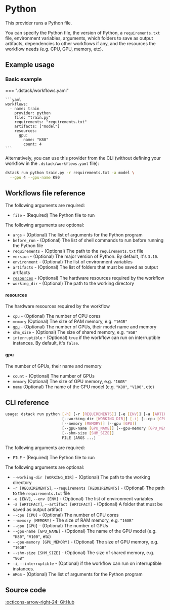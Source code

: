 # Python

This provider runs a Python file. 

You can specify the Python file, the version of Python, a `requirements.txt` file,
environment variables, arguments, which folders to save as output artifacts, dependencies to
other workflows if any, and the resources the workflow needs (e.g. CPU, GPU, memory, etc).

## Example usage 

### Basic example

=== ".dstack/workflows.yaml"

    ```yaml
    workflows:
      - name: train
        provider: python
        file: "train.py"
        requirements: "requirements.txt"
        artifacts: ["model"]
        resources:
          gpu:
            name: "K80"
            count: 4
    ```

Alternatively, you can use this provider from the CLI (without defining your workflow
in the `.dstack/workflows.yaml` file):

```bash
dstack run python train.py -r requirements.txt -a model \
  --gpu 4 --gpu-name K80 
```

[//]: # (TODO: Environment variables)

[//]: # (TODO: Resources)

## Workflows file reference

The following arguments are required:

- `file` - (Required) The Python file to run

The following arguments are optional:

- `args` - (Optional) The list of arguments for the Python program
- `before_run` - (Optional) The list of shell commands to run before running the Python file
- `requirements` - (Optional) The path to the `requirements.txt` file
- `version` - (Optional) The major version of Python. By default, it's `3.10`.
- `environment` - (Optional) The list of environment variables 
- `artifacts` - (Optional) The list of folders that must be saved as output artifacts
- [`resources`](#resources) - (Optional) The hardware resources required by the workflow
- `working_dir` - (Optional) The path to the working directory

#### resources

The hardware resources required by the workflow

- `cpu` - (Optional) The number of CPU cores
- `memory` (Optional) The size of RAM memory, e.g. `"16GB"`
- [`gpu`](#gpu) - (Optional) The number of GPUs, their model name and memory
- `shm_size` - (Optional) The size of shared memory, e.g. `"8GB"`
- `interruptible` - (Optional) `true` if the workflow can run on interruptible instances.
    By default, it's `false`.

#### gpu

The number of GPUs, their name and memory

- `count` - (Optional) The number of GPUs
- `memory` (Optional) The size of GPU memory, e.g. `"16GB"`
- `name` (Optional) The name of the GPU model (e.g. `"K80"`, `"V100"`, etc)

## CLI reference

```bash
usage: dstack run python [-h] [-r [REQUIREMENTS]] [-e [ENV]] [-a [ARTIFACT]]
                         [--working-dir [WORKING_DIR]] [-i] [--cpu [CPU]]
                         [--memory [MEMORY]] [--gpu [GPU]]
                         [--gpu-name [GPU_NAME]] [--gpu-memory [GPU_MEMORY]]
                         [--shm-size [SHM_SIZE]]
                         FILE [ARGS ...]
```

The following arguments are required:

- `FILE` - (Required) The Python file to run

The following arguments are optional:

- `--working-dir [WORKING_DIR]` - (Optional) The path to the working directory
- `-r [REQUIREMENTS]`, `--requirements [REQUIREMENTS]` - (Optional) The path to the `requirements.txt` file
- `-e [ENV]`, `--env [ENV]` - (Optional) The list of environment variables 
- `-a [ARTIFACT]`, `--artifact [ARTIFACT]` - (Optional) A folder that must be saved as output artifact
- `--cpu [CPU]` - (Optional) The number of CPU cores
- `--memory [MEMORY]` - The size of RAM memory, e.g. `"16GB"`
- `--gpu [GPU]` - (Optional) The number of GPUs
- `--gpu-name [GPU_NAME]` - (Optional) The name of the GPU model (e.g. `"K80"`, `"V100"`, etc)
- `--gpu-memory [GPU_MEMORY]` - (Optional) The size of GPU memory, e.g. `"16GB"`
- `--shm-size [SHM_SIZE]` - (Optional) The size of shared memory, e.g. `"8GB"`
- `-i`, `--interruptible` - (Optional) if the workflow can run on interruptible instances.
- `ARGS` - (Optional) The list of arguments for the Python program

[//]: # (TODO: Add --dep argument)

## Source code

[:octicons-arrow-right-24: GitHub](https://github.com/dstackai/dstack/tree/master/src/dstack/providers/python)